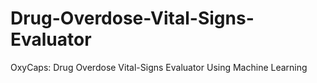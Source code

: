 # Drug-Overdose-Vital-Signs-Evaluator
OxyCaps: Drug Overdose Vital-Signs Evaluator Using Machine Learning
